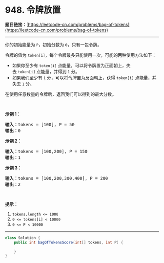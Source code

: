 # 948. 令牌放置

**题目链接：**[https://leetcode-cn.com/problems/bag-of-tokens](https://leetcode-cn.com/problems/bag-of-tokens)

---

<div class="content__1Y2H">
 <div class="notranslate">
  <p>你的初始能量为&nbsp;<code>P</code>，初始分数为&nbsp;<code>0</code>，只有一包令牌。</p> 
  <p>令牌的值为&nbsp;<code>token[i]</code>，每个令牌最多只能使用一次，可能的两种使用方法如下：</p> 
  <ul> 
   <li>如果你至少有&nbsp;<code>token[i]</code>&nbsp;点能量，可以将令牌置为正面朝上，失去&nbsp;<code>token[i]</code>&nbsp;点能量，并得到&nbsp;<code>1</code>&nbsp;分。</li> 
   <li>如果我们至少有&nbsp;<code>1</code>&nbsp;分，可以将令牌置为反面朝上，获得&nbsp;<code>token[i]</code>&nbsp;点能量，并失去&nbsp;<code>1</code>&nbsp;分。</li> 
  </ul> 
  <p>在使用任意数量的令牌后，返回我们可以得到的最大分数。</p> 
  <p>&nbsp;</p> 
  <ol> 
  </ol> 
  <p><strong>示例 1：</strong></p> 
  <pre class="language-text"><strong>输入：</strong>tokens = [100], P = 50
<strong>输出：</strong>0
</pre> 
  <p><strong>示例 2：</strong></p> 
  <pre class="language-text"><strong>输入：</strong>tokens = [100,200], P = 150
<strong>输出：</strong>1
</pre> 
  <p><strong>示例 3：</strong></p> 
  <pre class="language-text"><strong>输入：</strong>tokens = [100,200,300,400], P = 200
<strong>输出：</strong>2
</pre> 
  <p>&nbsp;</p> 
  <p><strong>提示：</strong></p> 
  <ol> 
   <li><code>tokens.length &lt;= 1000</code></li> 
   <li><code>0 &lt;= tokens[i] &lt; 10000</code></li> 
   <li><code>0 &lt;= P &lt; 10000</code></li> 
  </ol> 
 </div>
</div>

---

```java
class Solution {
    public int bagOfTokensScore(int[] tokens, int P) {
        
    }
}
```